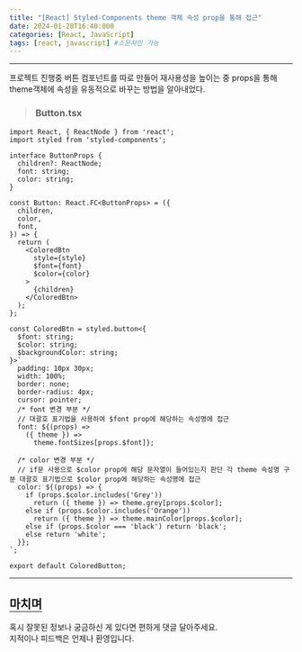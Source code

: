 ```yaml
---
title: "[React] Styled-Components theme 객체 속성 prop을 통해 접근"
date: 2024-01-28T16:40:000
categories: [React, JavaScript]
tags: [react, javascript] #소문자만 가능
---
```


---

<p>프로젝트 진행중 버튼 컴포넌트를 따로 만들어 재사용성을 높이는 중 props을 통해 theme객체에 속성을 유동적으로 바꾸는 방법을 알아내었다.</p>

<h3><blockquote>Button.tsx
</blockquote></h3>

```tsx
import React, { ReactNode } from 'react';
import styled from 'styled-components';

interface ButtonProps {
  children?: ReactNode;
  font: string;
  color: string;
}

const Button: React.FC<ButtonProps> = ({
  children,
  color,
  font,
}) => {
  return (
    <ColoredBtn
      style={style}
      $font={font}
      $color={color}
    >
      {children}
    </ColoredBtn>
  );
};

const ColoredBtn = styled.button<{
  $font: string;
  $color: string;
  $backgroundColor: string;
}>`
  padding: 10px 30px;
  width: 100%;
  border: none;
  border-radius: 4px;
  cursor: pointer;
  /* font 변경 부분 */
  // 대괄호 표기법을 사용하여 $font prop에 해당하는 속성명에 접근
  font: ${(props) =>
    ({ theme }) =>
      theme.fontSizes[props.$font]};

  /* color 변경 부분 */
  // if문 사용으로 $color prop에 해당 문자열이 들어있는지 판단 각 theme 속성명 구분 대괄호 표기법으로 $color prop에 해당하는 속성명에 접근
  color: ${(props) => {
    if (props.$color.includes('Grey'))
      return ({ theme }) => theme.grey[props.$color];
    else if (props.$color.includes('Orange'))
      return ({ theme }) => theme.mainColor[props.$color];
    else if (props.$color === 'black') return 'black';
    else return 'white';
  }};
`;

export default ColoredButton;

```

---

## <b style="border-bottom:2px solid gray"><b>마치며</b></b>

<P>혹시 잘못된 정보나 궁금하신 게 있다면 편하게 댓글 달아주세요.<br/>
지적이나 피드백은 언제나 환영입니다.</p>